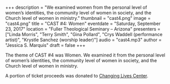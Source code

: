 +++
description = "We examined women from the personal level of women’s identities, the community level of women in society, and the Church level of women in ministry."
thumbnail = "cast4.png"
image = "cast4.png"
title = "CAST #4: Women"
eventdate = "Saturday, September 23, 2017"
location = "Fuller Theological Seminary – Arizona"
presenters = ["Linda Morris", "Terry Smith", "Gina Pollard", "Crys Waddell (performance artist)", "Krystle Sanchez (worship leader)"]
audio = "cast4.mp3"
author = "Jessica S. Marquis"
draft = false
+++

The theme of CAST #4 was Women. We examined it from the personal level of women’s identities, the community level of women in society, and the Church level of women in ministry.

<!--more-->

A portion of ticket proceeds was donated to [Changing Lives Center](https://phoenixrescuemission.org/solutions/changing-lives-center/).
